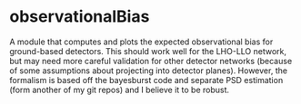 # observationalBias

A module that computes and plots the expected observational bias for ground-based detectors. This should work well for the LHO-LLO network, but may need more careful validation for other detector networks (because of some assumptions about projecting into detector planes). However, the formalism is based off the bayesburst code and separate PSD estimation (form another of my git repos) and I believe it to be robust.
